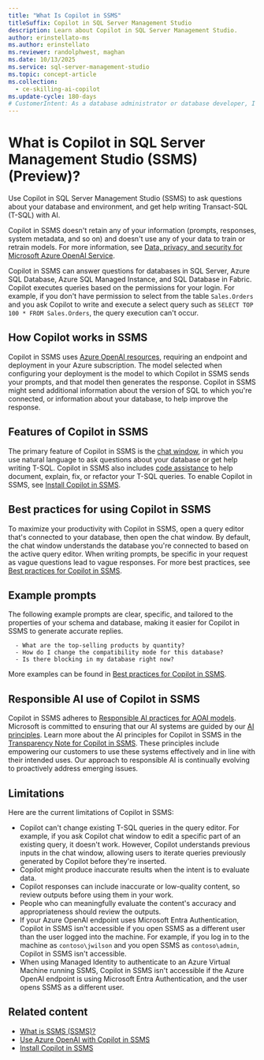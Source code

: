 ```yaml
---
title: "What Is Copilot in SSMS"
titleSuffix: Copilot in SQL Server Management Studio
description: Learn about Copilot in SQL Server Management Studio.
author: erinstellato-ms
ms.author: erinstellato
ms.reviewer: randolphwest, maghan
ms.date: 10/13/2025
ms.service: sql-server-management-studio
ms.topic: concept-article
ms.collection:
  - ce-skilling-ai-copilot
ms.update-cycle: 180-days
# CustomerIntent: As a database administrator or database developer, I want to understand the Copilot in SQL Server Management Studio feature.
---
```


# What is Copilot in SQL Server Management Studio (SSMS) (Preview)?

Use Copilot in SQL Server Management Studio (SSMS) to ask questions about your database and environment, and get help writing Transact-SQL (T-SQL) with AI.

Copilot in SSMS doesn't retain any of your information (prompts, responses, system metadata, and so on) and doesn't use any of your data to train or retrain models. For more information, see [Data, privacy, and security for Microsoft Azure OpenAI Service](/legal/cognitive-services/openai/data-privacy).

Copilot in SSMS can answer questions for databases in SQL Server, Azure SQL Database, Azure SQL Managed Instance, and SQL Database in Fabric. Copilot executes queries based on the permissions for your login. For example, if you don't have permission to select from the table `Sales.Orders` and you ask Copilot to write and execute a select query such as `SELECT TOP 100 * FROM Sales.Orders`, the query execution can't occur.

## How Copilot works in SSMS

Copilot in SSMS uses [Azure OpenAI resources](use-azure-openai-with-copilot-in-ssms.md), requiring an endpoint and deployment in your Azure subscription. The model selected when configuring your deployment is the model to which Copilot in SSMS sends your prompts, and that model then generates the response. Copilot in SSMS might send additional information about the version of SQL to which you're connected, or information about your database, to help improve the response.

## Features of Copilot in SSMS

The primary feature of Copilot in SSMS is the [chat window](copilot-in-ssms-chat.md), in which you use natural language to ask questions about your database or get help writing T-SQL. Copilot in SSMS also includes [code assistance](copilot-in-ssms-code-assistance.md) to help document, explain, fix, or refactor your T-SQL queries. To enable Copilot in SSMS, see [Install Copilot in SSMS](copilot-in-ssms-install.md).

## Best practices for using Copilot in SSMS

To maximize your productivity with Copilot in SSMS, open a query editor that's connected to your database, then open the chat window. By default, the chat window understands the database you're connected to based on the active query editor. When writing prompts, be specific in your request as vague questions lead to vague responses. For more best practices, see [Best practices for Copilot in SSMS](copilot-in-ssms-best-practices.md).

## Example prompts

The following example prompts are clear, specific, and tailored to the properties of your schema and database, making it easier for Copilot in SSMS to generate accurate replies.

  ```copilot-prompt
    - What are the top-selling products by quantity?
    - How do I change the compatibility mode for this database?
    - Is there blocking in my database right now?
  ```

More examples can be found in [Best practices for Copilot in SSMS](copilot-in-ssms-best-practices.md#prompt-writing).

## Responsible AI use of Copilot in SSMS

Copilot in SSMS adheres to [Responsible AI practices for AOAI models](/legal/cognitive-services/openai/overview). Microsoft is committed to ensuring that our AI systems are guided by our [AI principles](https://www.microsoft.com/ai/principles-and-approach/). Learn more about the AI principles for Copilot in SSMS in the [Transparency Note for Copilot in SSMS](/legal/sql/ssms/transparency-note-copilot). These principles include empowering our customers to use these systems effectively and in line with their intended uses. Our approach to responsible AI is continually evolving to proactively address emerging issues.

## Limitations

Here are the current limitations of Copilot in SSMS:

- Copilot can't change existing T-SQL queries in the query editor. For example, if you ask Copilot chat window to edit a specific part of an existing query, it doesn't work. However, Copilot understands previous inputs in the chat window, allowing users to iterate queries previously generated by Copilot before they're inserted.
- Copilot might produce inaccurate results when the intent is to evaluate data.
- Copilot responses can include inaccurate or low-quality content, so review outputs before using them in your work.
- People who can meaningfully evaluate the content's accuracy and appropriateness should review the outputs.
- If your Azure OpenAI endpoint uses Microsoft Entra Authentication, Copilot in SSMS isn't accessible if you open SSMS as a different user than the user logged into the machine. For example, if you log in to the machine as `contoso\jwilson` and you open SSMS as `contoso\admin`, Copilot in SSMS isn't accessible.
- When using Managed Identity to authenticate to an Azure Virtual Machine running SSMS, Copilot in SSMS isn't accessible if the Azure OpenAI endpoint is using Microsoft Entra Authentication, and the user opens SSMS as a different user.

## Related content

- [What is SSMS (SSMS)?](../sql-server-management-studio-ssms.md)
- [Use Azure OpenAI with Copilot in SSMS](use-azure-openai-with-copilot-in-ssms.md)
- [Install Copilot in SSMS](copilot-in-ssms-install.md)
